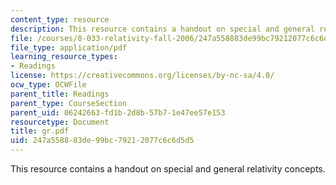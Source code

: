 ```yaml
---
content_type: resource
description: This resource contains a handout on special and general relativity concepts.
file: /courses/8-033-relativity-fall-2006/247a558883de99bc79212077c6c6d5d5_gr.pdf
file_type: application/pdf
learning_resource_types:
- Readings
license: https://creativecommons.org/licenses/by-nc-sa/4.0/
ocw_type: OCWFile
parent_title: Readings
parent_type: CourseSection
parent_uid: 06242663-fd1b-2d8b-57b7-1e47ee57e153
resourcetype: Document
title: gr.pdf
uid: 247a5588-83de-99bc-7921-2077c6c6d5d5
---
```

This resource contains a handout on special and general relativity concepts.